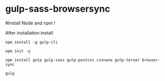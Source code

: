 # gulp-sass-browsersync

#Install Node and npm !

After installation install

`npm install -g gulp-cli`

`npm init -y`

`npm install gulp gulp-sass gulp-postcss cssnano gulp-terser browser-sync`

`gulp`
